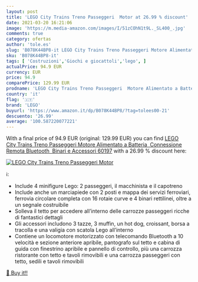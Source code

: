 ```yaml
---
layout: post
title: 'LEGO City Trains Treno Passeggeri  Motor at 26.99 % discount'
date: 2021-03-20 16:21:06
image: 'https://m.media-amazon.com/images/I/51zCOhN1t9L._SL400_.jpg'
comments: true
category: ofertas
author: 'tole.es'
slug: 'B078K44BP8-it LEGO City Trains Treno Passeggeri Motore Alimentato a...'
sku: 'B078K44BP8-it'
tags: [ 'Costruzioni','Giochi e giocattoli','lego', ]
actualPrice: 94.9 EUR
currency: EUR
price: 94.9
comparePrice: 129.99 EUR
prodname: 'LEGO City Trains Treno Passeggeri  Motore Alimentato a Batteria  Connessione Remota Bluetooth  Binari e Accessori  60197'
country: 'it'
flag: '🇮🇹'
brand: 'LEGO'
buyurl: 'https://www.amazon.it/dp/B078K44BP8/?tag=tolees00-21'
descuento: '26.99'
average: '100.587220077221'
---
```


With a final price of 94.9 EUR (original: 129.99 EUR) you can find [LEGO City Trains Treno Passeggeri  Motore Alimentato a Batteria  Connessione Remota Bluetooth  Binari e Accessori  60197](https://www.amazon.it/dp/B078K44BP8/?tag=tolees00-21) with a  26.99 % discount here:

[![LEGO City Trains Treno Passeggeri  Motor](https://m.media-amazon.com/images/I/51zCOhN1t9L._SL400_.jpg)](https://www.amazon.it/dp/B078K44BP8/?tag=tolees00-21)

ℹ️:

- Include 4 minifigure Lego: 2 passeggeri, il macchinista e il capotreno
- Include anche un marciapiede con 2 posti e mappa dei servizi ferroviari, ferrovia circolare completa con 16 rotaie curve e 4 binari rettilinei, oltre a un segnale costruibile
- Solleva il tetto per accedere all’interno delle carrozze passeggeri ricche di fantastici dettagli
- Gli accessori includono 3 tazze, 3 muffin, un hot dog, croissant, borsa a tracolla e una valigia con scatola Lego all’interno
- Contiene un locomotore motorizzato con telecomando Bluetooth a 10 velocità e sezione anteriore apribile, pantografo sul tetto e cabina di guida con finestrino apribile e pannello di controllo, più una carrozza ristorante con tetto e tavoli rimovibili e una carrozza passeggeri con tetto, sedili e tavoli rimovibili

[🛒 Buy it!!](https://www.amazon.it/dp/B078K44BP8/?tag=tolees00-21)
